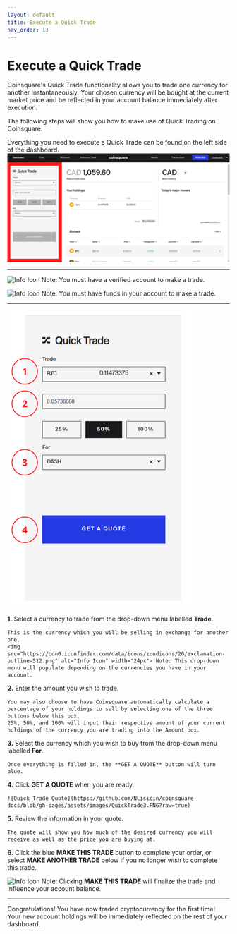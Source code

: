 ```yaml
---
layout: default
title: Execute a Quick Trade
nav_order: 13
---
```


# Execute a Quick Trade

Coinsquare's Quick Trade functionality allows you to trade one currency for another instantaneously. Your chosen currency will be bought at the current market price and be reflected in your account balance immediately after execution.

The following steps will show you how to make use of Quick Trading on Coinsquare.

Everything you need to execute a Quick Trade can be found on the left side of the dashboard.
![Quick Trade's Location on the Dashboard](https://github.com/NLisicin/coinsquare-docs/blob/gh-pages/assets/images/QuickTrade1.PNG?raw=true)

* * *

<img src="https://cdn0.iconfinder.com/data/icons/zondicons/20/exclamation-outline-512.png" alt="Info Icon" width="24px"> Note: You must have a verified account to make a trade.

<img src="https://cdn0.iconfinder.com/data/icons/zondicons/20/exclamation-outline-512.png" alt="Info Icon" width="24px"> Note: You must have funds in your account to make a trade.

* * *

![Quick Trade Setup](https://github.com/NLisicin/coinsquare-docs/blob/gh-pages/assets/images/QuickTrade2.PNG?raw=true)

**1.** Select a currency to trade from the drop-down menu labelled **Trade**.
    
    This is the currency which you will be selling in exchange for another one.
    <img src="https://cdn0.iconfinder.com/data/icons/zondicons/20/exclamation-outline-512.png" alt="Info Icon" width="24px"> Note: This drop-down menu will populate depending on the currencies you have in your account.

**2.** Enter the amount you wish to trade.

    You may also choose to have Coinsquare automatically calculate a percentage of your holdings to sell by selecting one of the three buttons below this box.
    25%, 50%, and 100% will input their respective amount of your current holdings of the currency you are trading into the Amount box.

**3.** Select the currency which you wish to buy from the drop-down menu labelled **For**.

    Once everything is filled in, the **GET A QUOTE** button will turn blue.

**4.** Click **GET A QUOTE** when you are ready.

    ![Quick Trade Quote](https://github.com/NLisicin/coinsquare-docs/blob/gh-pages/assets/images/QuickTrade3.PNG?raw=true)

**5.** Review the information in your quote.

    The quote will show you how much of the desired currency you will receive as well as the price you are buying at.

**6.** Click the blue **MAKE THIS TRADE** button to complete your order, or select **MAKE ANOTHER TRADE** below if you no longer wish to complete this trade.

   <img src="https://cdn0.iconfinder.com/data/icons/zondicons/20/exclamation-outline-512.png" alt="Info Icon" width="24px"> Note: Clicking **MAKE THIS TRADE** will finalize the trade and influence your account balance.
   
***

Congratulations! You have now traded cryptocurrency for the first time! Your new account holdings will be immediately reflected on the rest of your dashboard.
